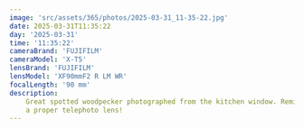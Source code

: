 ```yaml
---
image: 'src/assets/365/photos/2025-03-31_11-35-22.jpg'
date: 2025-03-31T11:35:22
day: '2025-03-31'
time: '11:35:22'
cameraBrand: 'FUJIFILM'
cameraModel: 'X-T5'
lensBrand: 'FUJIFILM'
lensModel: 'XF90mmF2 R LM WR'
focalLength: '90 mm'
description:
    Great spotted woodpecker photographed from the kitchen window. Reminder to myself – I need/want
    a proper telephoto lens!
---
```

